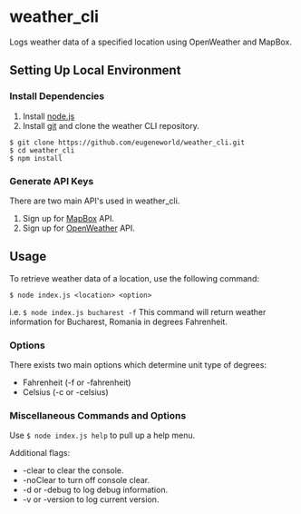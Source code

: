 # weather_cli
Logs weather data of a specified location using OpenWeather and MapBox.

## Setting Up Local Environment
### Install Dependencies
1. Install [node.js](https://nodejs.org/en)
2. Install [git](http://git-scm.com/download) and clone the weather CLI repository.
  ``` 
  $ git clone https://github.com/eugeneworld/weather_cli.git
  $ cd weather_cli
  $ npm install
  ```
### Generate API Keys
There are two main API's used in weather_cli.
1. Sign up for [MapBox](https://www.mapbox.com/) API.
2. Sign up for [OpenWeather](https://openweathermap.org/) API.

## Usage
To retrieve weather data of a location, use the following command:
  ```
  $ node index.js <location> <option>
  ```
i.e. `$ node index.js bucharest -f`
This command will return weather information for Bucharest, Romania in degrees Fahrenheit.
### Options
There exists two main options which determine unit type of degrees:
  - Fahrenheit (-f or -fahrenheit)
  - Celsius (-c or -celsius)

### Miscellaneous Commands and Options
Use `$ node index.js help` to pull up a help menu.

Additional flags:
  - -clear to clear the console.
  - -noClear to turn off console clear.
  - -d or -debug to log debug information.
  - -v or -version to log current version.
